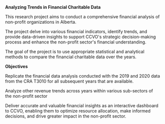 **Analyzing Trends in Financial Charitable Data**

This research project aims to conduct a comprehensive financial analysis of non-profit organizations in Alberta.

The project delve into various financial indicators, identify trends, and provide data-driven insights to support CCVO's strategic decision-making process and enhance the non-profit sector's financial understanding.

The goal of the project is to use appropriate statistical and analytical methods to compare the financial charitable data over the years.

**Objectives**

Replicate the financial data analysis conducted with the 2019 and 2020 data from the CRA T3010 for all subsequent years that are available.

Analyze other revenue trends across years within various sub-sectors of the non-profit sector

Deliver accurate and valuable financial insights as an interactive dashboard to CCVO, enabling them to optimize resource allocation, make informed decisions, and drive greater impact in the non-profit sector.


